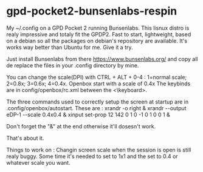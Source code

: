 # gpd-pocket2-bunsenlabs-respin
My ~/.config on a GPD Pocket 2 running Bunsenlabs. This lisnux distro is realy impressive and totaly fit the GPDP2.
Fast to start, lightweight, based on a debian so all the packages on debian's repository are available.
It's works way better than Ubuntu for me.
Give it a try.

Just install Bunsenlabs from there https://www.bunsenlabs.org/ and copy all de replace the files in your .config directory by mine.

You can change the scale(DPI) with CTRL + ALT + 0-4 : 1=normal scale; 2=0.8x; 3=0.6x; 4=0.4x.
Openbox start with a scale of 0.4x
The keybinds are in config/openbox/rc.xml between the <keyboard><\keyboard>.

The three commands used to correctly setup the screen at startup are in .config/openbox/autostart.
These are :
xrandr -o right &
xrandr --output eDP-1 --scale 0.4x0.4 &
xinput set-prop 12 142 0 1 0 -1 0 1 0 0 1 &

Don't forget the "&" at the end otherwise it'll dosesn't work.

That's about it.

Things to work on : 
Changin screen scale when the session is open is still realy buggy.
Some time it's needed to set to 1x1 and the set to 0.4 or whatever scale you want.

